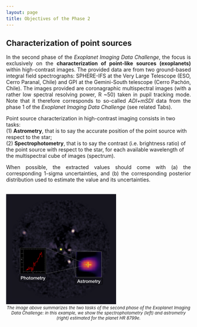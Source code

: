 ```yaml
---
layout: page
title: Objectives of the Phase 2
---
```



## Characterization of point sources
<p style='text-align: justify;'>In the second phase of the <em>Exoplanet Imaging Data Challenge</em>, the focus is exclusively on the <strong>characterization of point-like sources (exoplanets)</strong> within high-contrast images. The provided data are from two ground-based integral field spectrographs: SPHERE-IFS at the Very Large Telescope (ESO, Cerro Paranal, Chile) and GPI at the Gemini-South telescope (Cerro Pachón, Chile). 
The images provided are coronagraphic multispectral images (with a rather low spectral resolving power, R ~50) taken in pupil tracking mode. 
Note that it therefore corresponds to so-called <em>ADI+mSDI</em> data from the phase 1 of the <em>Exoplanet Imaging Data Challenge</em> (see related Tabs).</p>

Point source characterization in high-contrast imaging consists in two tasks: <br>
(1) **Astrometry**, that is to say the accurate position of the point source with respect to the star;<br>
(2) **Spectrophotometry**, that is to say the contrast (i.e. brightness ratio) of the point source with respect to the star, for each available wavelength of the multispectral cube of images (spectrum).

<p style='text-align: justify;'> When possible, the extracted values should come with (a) the corresponding 1-sigma uncertainties, and (b) the corresponding posterior distribution used to estimate the value and its uncertainties.</p>

<br>

<img src="/img/Logo_EIDC2.png" alt="EIDC_Phase2" width="300" height="auto%">
<small><center><i>The image above summarizes the two tasks of the second phase of the <em>Exoplanet Imaging Data Challenge</em>: in this example, we show the spectrophotometry (left) and astrometry (right) estimated for the planet HR 8799e.</i></center></small>
